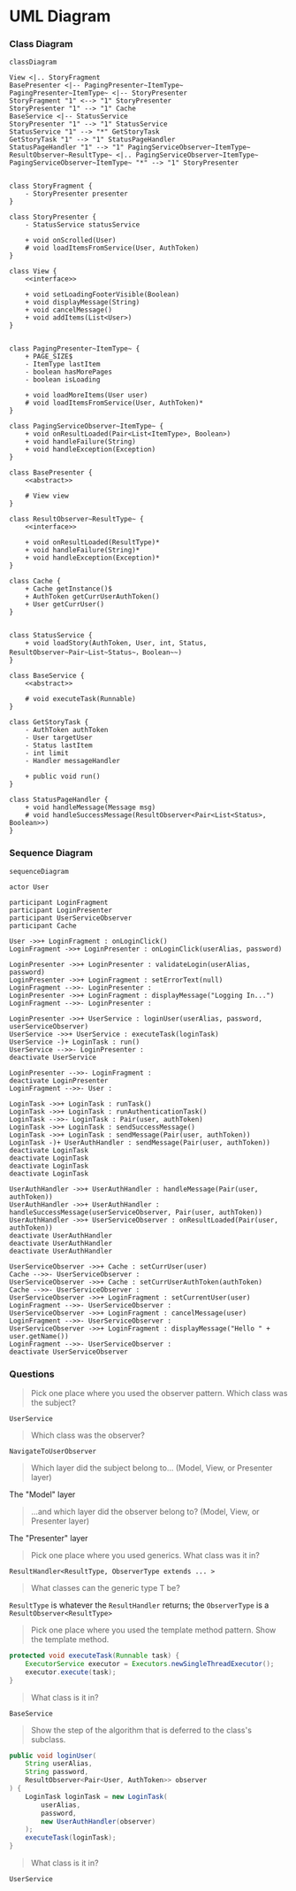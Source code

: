# UML Diagram

### Class Diagram

```mermaid
classDiagram

View <|.. StoryFragment
BasePresenter <|-- PagingPresenter~ItemType~
PagingPresenter~ItemType~ <|-- StoryPresenter
StoryFragment "1" <--> "1" StoryPresenter
StoryPresenter "1" --> "1" Cache
BaseService <|-- StatusService
StoryPresenter "1" --> "1" StatusService
StatusService "1" --> "*" GetStoryTask
GetStoryTask "1" --> "1" StatusPageHandler
StatusPageHandler "1" --> "1" PagingServiceObserver~ItemType~
ResultObserver~ResultType~ <|.. PagingServiceObserver~ItemType~
PagingServiceObserver~ItemType~ "*" --> "1" StoryPresenter


class StoryFragment {
    - StoryPresenter presenter
}

class StoryPresenter {
    - StatusService statusService

    + void onScrolled(User)
    # void loadItemsFromService(User, AuthToken)
}

class View {
    <<interface>>

    + void setLoadingFooterVisible(Boolean)
    + void displayMessage(String)
    + void cancelMessage()
    + void addItems(List<User>)
}


class PagingPresenter~ItemType~ {
    + PAGE_SIZE$
    - ItemType lastItem
    - boolean hasMorePages
    - boolean isLoading

    + void loadMoreItems(User user)
    # void loadItemsFromService(User, AuthToken)*
}

class PagingServiceObserver~ItemType~ {
    + void onResultLoaded(Pair<List<ItemType>, Boolean>)
    + void handleFailure(String)
    + void handleException(Exception)
}

class BasePresenter {
    <<abstract>>

    # View view
}

class ResultObserver~ResultType~ {
    <<interface>>

    + void onResultLoaded(ResultType)*
    + void handleFailure(String)*
    + void handleException(Exception)*
}

class Cache {
    + Cache getInstance()$
    + AuthToken getCurrUserAuthToken()
    + User getCurrUser()
}


class StatusService {
    + void loadStory(AuthToken, User, int, Status, ResultObserver~Pair~List~Status~，Boolean~~)
}

class BaseService {
    <<abstract>>

    # void executeTask(Runnable)
}

class GetStoryTask {
    - AuthToken authToken
    - User targetUser
    - Status lastItem
    - int limit
    - Handler messageHandler

    + public void run()
}

class StatusPageHandler {
    + void handleMessage(Message msg)
    # void handleSuccessMessage(ResultObserver<Pair<List<Status>, Boolean>>)
}

```

### Sequence Diagram

```mermaid
sequenceDiagram

actor User

participant LoginFragment
participant LoginPresenter
participant UserServiceObserver
participant Cache

User ->>+ LoginFragment : onLoginClick()
LoginFragment ->>+ LoginPresenter : onLoginClick(userAlias, password)

LoginPresenter ->>+ LoginPresenter : validateLogin(userAlias, password)
LoginPresenter ->>+ LoginFragment : setErrorText(null)
LoginFragment -->>- LoginPresenter : 
LoginPresenter ->>+ LoginFragment : displayMessage("Logging In...")
LoginFragment -->>- LoginPresenter : 

LoginPresenter ->>+ UserService : loginUser(userAlias, password, userServiceObserver)
UserService ->>+ UserService : executeTask(loginTask)
UserService -)+ LoginTask : run()
UserService -->>- LoginPresenter : 
deactivate UserService

LoginPresenter -->>- LoginFragment : 
deactivate LoginPresenter
LoginFragment -->>- User : 

LoginTask ->>+ LoginTask : runTask()
LoginTask ->>+ LoginTask : runAuthenticationTask()
LoginTask -->>- LoginTask : Pair(user, authToken)
LoginTask ->>+ LoginTask : sendSuccessMessage()
LoginTask ->>+ LoginTask : sendMessage(Pair(user, authToken))
LoginTask -)+ UserAuthHandler : sendMessage(Pair(user, authToken))
deactivate LoginTask
deactivate LoginTask
deactivate LoginTask
deactivate LoginTask

UserAuthHandler ->>+ UserAuthHandler : handleMessage(Pair(user, authToken))
UserAuthHandler ->>+ UserAuthHandler : handleSuccessMessage(userServiceObserver, Pair(user, authToken))
UserAuthHandler ->>+ UserServiceObserver : onResultLoaded(Pair(user, authToken))
deactivate UserAuthHandler
deactivate UserAuthHandler
deactivate UserAuthHandler

UserServiceObserver ->>+ Cache : setCurrUser(user)
Cache -->>- UserServiceObserver : 
UserServiceObserver ->>+ Cache : setCurrUserAuthToken(authToken)
Cache -->>- UserServiceObserver : 
UserServiceObserver ->>+ LoginFragment : setCurrentUser(user)
LoginFragment -->>- UserServiceObserver : 
UserServiceObserver ->>+ LoginFragment : cancelMessage(user)
LoginFragment -->>- UserServiceObserver : 
UserServiceObserver ->>+ LoginFragment : displayMessage("Hello " + user.getName())
LoginFragment -->>- UserServiceObserver : 
deactivate UserServiceObserver
```

### Questions

> Pick one place where you used the observer pattern. Which class was the subject?

`UserService`

> Which class was the observer?

`NavigateToUserObserver`

> Which layer did the subject belong to... (Model, View, or Presenter layer)

The "Model" layer

> ...and which layer did the observer belong to? (Model, View, or Presenter layer)

The "Presenter" layer

> Pick one place where you used generics. What class was it in?

`ResultHandler<ResultType, ObserverType extends ... >`

> What classes can the generic type T be?

`ResultType` is whatever the `ResultHandler` returns; the `ObserverType` is a `ResultObserver<ResultType>`

> Pick one place where you used the template method pattern. Show the template method.

```java
protected void executeTask(Runnable task) {
    ExecutorService executor = Executors.newSingleThreadExecutor();
    executor.execute(task);
}
```

> What class is it in?

`BaseService`

> Show the step of the algorithm that is deferred to the class's subclass.

```java
public void loginUser(
    String userAlias,
    String password,
    ResultObserver<Pair<User, AuthToken>> observer
) {
    LoginTask loginTask = new LoginTask(
        userAlias,
        password,
        new UserAuthHandler(observer)
    );
    executeTask(loginTask);
}
```

> What class is it in?

`UserService`
